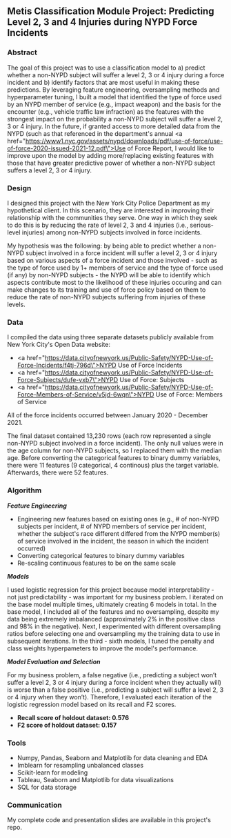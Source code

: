 ## Metis Classification Module Project: Predicting Level 2, 3 and 4 Injuries during NYPD Force Incidents

### Abstract

The goal of this project was to use a classification model to a) predict whether a non-NYPD subject will suffer a level 2, 3 or 4 injury during a force incident and b) identify factors that are most useful in making these predictions. By leveraging feature engineering, oversampling methods and hyperparameter tuning, I built a model that identified the type of force used by an NYPD member of service (e.g., impact weapon) and the basis for the encounter (e.g., vehicle traffic law infraction) as the features with the strongest impact on the probability a non-NYPD subject will suffer a level 2, 3 or 4 injury. In the future, if granted access to more detailed data from the NYPD (such as that referenced in the department's annual <a href=\"https://www1.nyc.gov/assets/nypd/downloads/pdf/use-of-force/use-of-force-2020-issued-2021-12.pdf\">Use of Force Report</a>, I would like to improve upon the model by adding more/replacing existing features with those that have greater predictive power of whether a non-NYPD subject suffers a level 2, 3 or 4 injury.

### Design

I designed this project with the New York City Police Department as my hypothetical client. In this scenario, they are interested in improving their relationship with the communities they serve. One way in which they seek to do this is by reducing the rate of level 2, 3 and 4 injuries (i.e., serious-level injuries) among non-NYPD subjects involved in force incidents.

My hypothesis was the following: by being able to predict whether a non-NYPD subject involved in a force incident will suffer a level 2, 3 or 4 injury based on various aspects of a force incident and those involved - such as the type of force used by 1+ members of service and the type of force used (if any) by non-NYPD subjects - the NYPD will be able to identify which aspects contribute most to the likelihood of these injuries occuring and can make changes to its training and use of force policy based on them to reduce the rate of non-NYPD subjects suffering from injuries of these levels.

### Data

I compiled the data using three separate datasets publicly available from New York City's Open Data website:
- <a href=\"https://data.cityofnewyork.us/Public-Safety/NYPD-Use-of-Force-Incidents/f4tj-796d\">NYPD Use of Force Incidents</a>
- <a href=\"https://data.cityofnewyork.us/Public-Safety/NYPD-Use-of-Force-Subjects/dufe-vxb7\">NYPD Use of Force: Subjects</a>
- <a href=\"https://data.cityofnewyork.us/Public-Safety/NYPD-Use-of-Force-Members-of-Service/v5jd-6wqn\">NYPD Use of Force: Members of Service</a>

All of the force incidents occurred between January 2020 - December 2021.

The final dataset contained 13,230 rows (each row represented a single non-NYPD subject involved in a force incident). The only null values were in the age column for non-NYPD subjects, so I replaced them with the median age. Before converting the categorical features to binary dummy variables, there were 11 features (9 categorical, 4 continous) plus the target variable. Afterwards, there were 52 features.

### Algorithm

***Feature Engineering***

- Engineering new features based on existing ones (e.g., # of non-NYPD subjects per incident, # of NYPD members of service per incident, whether the subject's race different differed from the NYPD member(s) of service involved in the incident, the season in which the incident occurred)
- Converting categorical features to binary dummy variables
- Re-scaling continuous features to be on the same scale

***Models***

I used logistic regression for this project because model interpretability - not just predictability - was important for my business problem. I iterated on the base model multiple times, ultimately creating 6 models in total. In the base model, I included all of the features and no oversampling, despite my data being extremely imbalanced (approximately 2% in the positive class and 98% in the negative). Next, I experimented with different oversampling ratios before selecting one and oversampling my the training data to use in subsequent iterations. In the third - sixth models, I tuned the penalty and class weights hyperpameters to improve the model's performance.

***Model Evaluation and Selection***

For my business problem, a false negative (i.e., predicting a subject won’t suffer a level 2, 3 or 4 injury during a force incident when they actually will) is worse than a false positive (i.e., predicting a subject will suffer a level 2, 3 or 4 injury when they won’t). Therefore, I evaluated each iteration of the logistic regression model based on its recall and F2 scores.

- **Recall score of holdout dataset: 0.576**
- **F2 score of holdout dataset: 0.157**

### Tools

- Numpy, Pandas, Seaborn and Matplotlib for data cleaning and EDA
- Imblearn for resampling unbalanced classes
- Scikit-learn for modeling
- Tableau, Seaborn and Matplotlib for data visualizations
- SQL for data storage
    
### Communication

My complete code and presentation slides are available in this project's repo.
    
